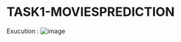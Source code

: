 # TASK1-MOVIESPREDICTION
Exucution :
![image](https://github.com/LoubnaBouljadiane/TASK1-MOVIESPREDICTION/assets/121272991/e7d2c12b-3468-4091-aa14-9971bfbae6e2)
